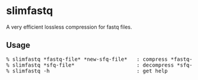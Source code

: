slimfastq
=========

A very efficient lossless compression for fastq files. 

Usage
-----

<pre>
% slimfastq *fastq-file* *new-sfq-file*   : compress *fastq-file* to *new-sfq-file* 
% slimfastq *sfq-file*                    : decompress *sfq-file* to stdout
% slimfastq -h                            : get help
</pre>
